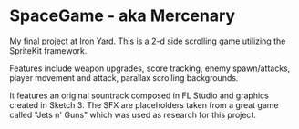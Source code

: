 # SpaceGame - aka Mercenary

My final project at Iron Yard. This is a 2-d side scrolling game utilizing the SpriteKit framework. 

Features include weapon upgrades, score tracking, enemy spawn/attacks, player movement and attack, parallax scrolling backgrounds.

It features an original sountrack composed in FL Studio and graphics created in Sketch 3. The SFX are placeholders taken from a great game called "Jets n' Guns" which was used as research for this project. 
